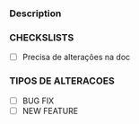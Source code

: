 ### Description

### CHECKSLISTS

- [ ] Precisa de alterações na doc

### TIPOS DE ALTERACOES
- [ ] BUG FIX
- [ ] NEW FEATURE